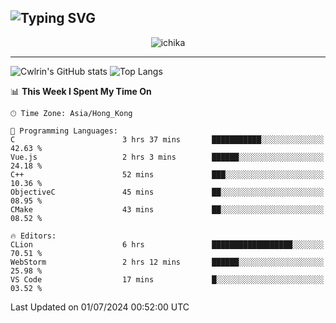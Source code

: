 ![Typing SVG](https://readme-typing-svg.demolab.com?font=Jost&size=24&pause=1000&color=7799EE&vCenter=true&multiline=true&random=false&width=435&height=100&lines=Hi+there;I'm+Sakurakouji+Nanaha;You+can+also+tell+me+Cwlrin%E2%98%86)
---
<p align="center">
  <img src="https://image.cwlrin.wiki/images/2024/06/17/Happy-Birthday2023---.png" alt="ichika" border="0" />
</p>

---
![Cwlrin's GitHub stats](https://github-readme-stats.vercel.app/api?username=cwlrin&show_icons=true&theme=buefy)
![Top Langs](https://github-readme-stats.vercel.app/api/top-langs/?username=cwlrin&layout=compact&hide=html,css)

<!--START_SECTION:waka-->
📊 **This Week I Spent My Time On** 

```text
🕑︎ Time Zone: Asia/Hong_Kong

💬 Programming Languages: 
C                        3 hrs 37 mins       ███████████░░░░░░░░░░░░░░   42.63 % 
Vue.js                   2 hrs 3 mins        ██████░░░░░░░░░░░░░░░░░░░   24.18 % 
C++                      52 mins             ███░░░░░░░░░░░░░░░░░░░░░░   10.36 % 
ObjectiveC               45 mins             ██░░░░░░░░░░░░░░░░░░░░░░░   08.95 % 
CMake                    43 mins             ██░░░░░░░░░░░░░░░░░░░░░░░   08.52 % 

🔥 Editors: 
CLion                    6 hrs               ██████████████████░░░░░░░   70.51 % 
WebStorm                 2 hrs 12 mins       ██████░░░░░░░░░░░░░░░░░░░   25.98 % 
VS Code                  17 mins             █░░░░░░░░░░░░░░░░░░░░░░░░   03.52 % 
```


 Last Updated on 01/07/2024 00:52:00 UTC
<!--END_SECTION:waka-->
